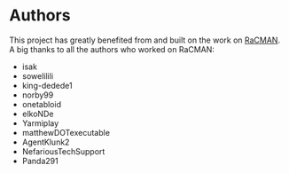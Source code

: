 # Authors
This project has greatly benefited from and built on the work on [RaCMAN](https://github.com/MichaelRelaxen/racman).  
A big thanks to all the authors who worked on RaCMAN:
- isak
- sowelilili
- king-dedede1
- norby99
- onetabloid
- elkoNDe
- Yarmiplay
- matthewDOTexecutable
- AgentKlunk2
- NefariousTechSupport
- Panda291